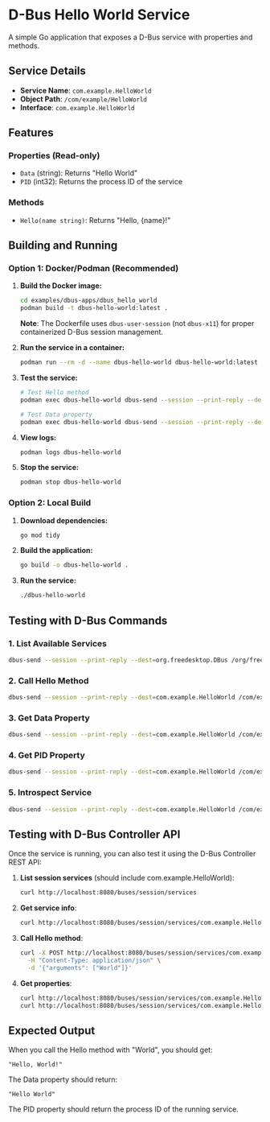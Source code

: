 # D-Bus Hello World Service

A simple Go application that exposes a D-Bus service with properties and methods.

## Service Details

- **Service Name**: `com.example.HelloWorld`
- **Object Path**: `/com/example/HelloWorld`
- **Interface**: `com.example.HelloWorld`

## Features

### Properties (Read-only)
- `Data` (string): Returns "Hello World"
- `PID` (int32): Returns the process ID of the service

### Methods
- `Hello(name string)`: Returns "Hello, {name}!"

## Building and Running

### Option 1: Docker/Podman (Recommended)

1. **Build the Docker image:**
   ```bash
   cd examples/dbus-apps/dbus_hello_world
   podman build -t dbus-hello-world:latest .
   ```
   
   **Note**: The Dockerfile uses `dbus-user-session` (not `dbus-x11`) for proper containerized D-Bus session management.

2. **Run the service in a container:**
   ```bash
   podman run --rm -d --name dbus-hello-world dbus-hello-world:latest
   ```

3. **Test the service:**
   ```bash
   # Test Hello method
   podman exec dbus-hello-world dbus-send --session --print-reply --dest=com.example.HelloWorld /com/example/HelloWorld com.example.HelloWorld.Hello string:"World"
   
   # Test Data property
   podman exec dbus-hello-world dbus-send --session --print-reply --dest=com.example.HelloWorld /com/example/HelloWorld org.freedesktop.DBus.Properties.Get string:"com.example.HelloWorld" string:"Data"
   ```

4. **View logs:**
   ```bash
   podman logs dbus-hello-world
   ```

5. **Stop the service:**
   ```bash
   podman stop dbus-hello-world
   ```

### Option 2: Local Build

1. **Download dependencies:**
   ```bash
   go mod tidy
   ```

2. **Build the application:**
   ```bash
   go build -o dbus-hello-world .
   ```

3. **Run the service:**
   ```bash
   ./dbus-hello-world
   ```

## Testing with D-Bus Commands

### 1. List Available Services
```bash
dbus-send --session --print-reply --dest=org.freedesktop.DBus /org/freedesktop/DBus org.freedesktop.DBus.ListNames
```

### 2. Call Hello Method
```bash
dbus-send --session --print-reply --dest=com.example.HelloWorld /com/example/HelloWorld com.example.HelloWorld.Hello string:"World"
```

### 3. Get Data Property
```bash
dbus-send --session --print-reply --dest=com.example.HelloWorld /com/example/HelloWorld org.freedesktop.DBus.Properties.Get string:"com.example.HelloWorld" string:"Data"
```

### 4. Get PID Property
```bash
dbus-send --session --print-reply --dest=com.example.HelloWorld /com/example/HelloWorld org.freedesktop.DBus.Properties.Get string:"com.example.HelloWorld" string:"PID"
```

### 5. Introspect Service
```bash
dbus-send --session --print-reply --dest=com.example.HelloWorld /com/example/HelloWorld org.freedesktop.DBus.Introspectable.Introspect
```

## Testing with D-Bus Controller API

Once the service is running, you can also test it using the D-Bus Controller REST API:

1. **List session services** (should include com.example.HelloWorld):
   ```bash
   curl http://localhost:8080/buses/session/services
   ```

2. **Get service info**:
   ```bash
   curl http://localhost:8080/buses/session/services/com.example.HelloWorld
   ```

3. **Call Hello method**:
   ```bash
   curl -X POST http://localhost:8080/buses/session/services/com.example.HelloWorld/interfaces/com.example.HelloWorld/methods/Hello/call \
     -H "Content-Type: application/json" \
     -d '{"arguments": ["World"]}'
   ```

4. **Get properties**:
   ```bash
   curl http://localhost:8080/buses/session/services/com.example.HelloWorld/interfaces/com.example.HelloWorld/properties/Data
   curl http://localhost:8080/buses/session/services/com.example.HelloWorld/interfaces/com.example.HelloWorld/properties/PID
   ```

## Expected Output

When you call the Hello method with "World", you should get:
```
"Hello, World!"
```

The Data property should return:
```
"Hello World"
```

The PID property should return the process ID of the running service.